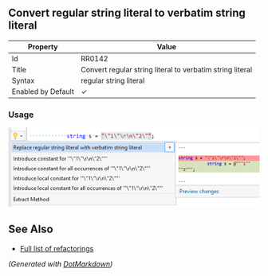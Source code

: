 ## Convert regular string literal to verbatim string literal

| Property           | Value                                                     |
| ------------------ | --------------------------------------------------------- |
| Id                 | RR0142                                                    |
| Title              | Convert regular string literal to verbatim string literal |
| Syntax             | regular string literal                                    |
| Enabled by Default | &#x2713;                                                  |

### Usage

![Convert regular string literal to verbatim string literal](../../images/refactorings/ConvertRegularStringLiteralToVerbatimStringLiteral.png)

## See Also

* [Full list of refactorings](Refactorings.md)


*\(Generated with [DotMarkdown](http://github.com/JosefPihrt/DotMarkdown)\)*